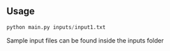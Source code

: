 ## Usage
```python
python main.py inputs/input1.txt
```
Sample input files can be found inside the inputs folder

